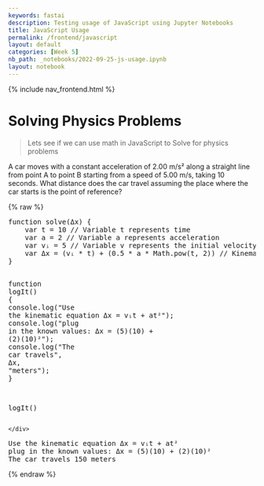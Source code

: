 ```yaml
---
keywords: fastai
description: Testing usage of JavaScript using Jupyter Notebooks
title: JavaScript Usage
permalink: /frontend/javascript
layout: default
categories: [Week 5]
nb_path: _notebooks/2022-09-25-js-usage.ipynb
layout: notebook
---
```


<!--
#################################################
### THIS FILE WAS AUTOGENERATED! DO NOT EDIT! ###
#################################################
# file to edit: _notebooks/2022-09-25-js-usage.ipynb
-->

<div class="container" id="notebook-container">
        
<div class="cell border-box-sizing text_cell rendered"><div class="inner_cell">
<div class="text_cell_render border-box-sizing rendered_html">
<p>{% include nav_frontend.html %}</p>

</div>
</div>
</div>
<div class="cell border-box-sizing text_cell rendered"><div class="inner_cell">
<div class="text_cell_render border-box-sizing rendered_html">
<h1 id="Solving-Physics-Problems">Solving Physics Problems<a class="anchor-link" href="#Solving-Physics-Problems"> </a></h1><blockquote><p>Lets see if we can use math in JavaScript to Solve for physics problems</p>
</blockquote>
<p>A car moves with a constant acceleration of 2.00 m/s² along a straight line from point A to point B starting from a speed of 5.00 m/s, taking 10 seconds. What distance does the car travel assuming the place where the car starts is the point of reference?</p>

</div>
</div>
</div>
    {% raw %}
    
<div class="cell border-box-sizing code_cell rendered">
<div class="input">

<div class="inner_cell">
    <div class="input_area">
<div class=" highlight hl-javascript"><pre><span></span><span class="kd">function</span> <span class="nx">solve</span><span class="p">(</span><span class="nx">Δx</span><span class="p">)</span> <span class="p">{</span>
    <span class="kd">var</span> <span class="nx">t</span> <span class="o">=</span> <span class="mf">10</span> <span class="c1">// Variable t represents time</span>
    <span class="kd">var</span> <span class="nx">a</span> <span class="o">=</span> <span class="mf">2</span> <span class="c1">// Variable a represents acceleration</span>
    <span class="kd">var</span> <span class="nx">vᵢ</span> <span class="o">=</span> <span class="mf">5</span> <span class="c1">// Variable v represents the initial velocity</span>
    <span class="kd">var</span> <span class="nx">Δx</span> <span class="o">=</span> <span class="p">(</span><span class="nx">vᵢ</span> <span class="o">*</span> <span class="nx">t</span><span class="p">)</span> <span class="o">+</span> <span class="p">(</span><span class="mf">0.5</span> <span class="o">*</span> <span class="nx">a</span> <span class="o">*</span> <span class="nb">Math</span><span class="p">.</span><span class="nx">pow</span><span class="p">(</span><span class="nx">t</span><span class="p">,</span> <span class="mf">2</span><span class="p">))</span> <span class="c1">// Kinematic Equation for position as a function of time</span>
<span class="p">}</span>

<span class="kd">function</span> <span class="nx">logIt</span><span class="p">()</span> <span class="p">{</span>
    <span class="nx">console</span><span class="p">.</span><span class="nx">log</span><span class="p">(</span><span class="s2">&quot;Use the kinematic equation Δx = vᵢt + at²&quot;</span><span class="p">);</span>
    <span class="nx">console</span><span class="p">.</span><span class="nx">log</span><span class="p">(</span><span class="s2">&quot;plug in the known values: Δx = (5)(10) + (2)(10)²&quot;</span><span class="p">);</span>
    <span class="nx">console</span><span class="p">.</span><span class="nx">log</span><span class="p">(</span><span class="s2">&quot;The car travels&quot;</span><span class="p">,</span> <span class="nx">Δx</span><span class="p">,</span> <span class="s2">&quot;meters&quot;</span><span class="p">);</span>
<span class="p">}</span>

<span class="nx">logIt</span><span class="p">()</span>
</pre></div>

    </div>
</div>
</div>

<div class="output_wrapper">
<div class="output">

<div class="output_area">

<div class="output_subarea output_stream output_stdout output_text">
<pre>Use the kinematic equation Δx = vᵢt + at²
plug in the known values: Δx = (5)(10) + (2)(10)²
The car travels 150 meters
</pre>
</div>
</div>

</div>
</div>

</div>
    {% endraw %}

</div>
 

